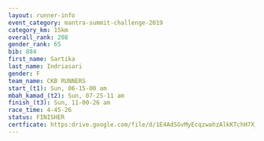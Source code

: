 ```yaml
---
layout: runner-info 
event_category: mantra-summit-challenge-2019 
category_km: 15km 
overall_rank: 208
gender_rank: 65
bib: 884
first_name: Sartika
last_name: Indriasari
gender: F
team_name: CKB RUNNERS
start_(t1): Sun, 06-15-00 am
mbah_kamad_(t2): Sun, 07-25-11 am
finish_(t3): Sun, 11-00-26 am
race_time: 4-45-26
status: FINISHER
certficate: https:drive.google.com/file/d/1E4AdSGvMyEcqzwahzAlkKTchH7X__mKz/view?usp=sharing
---
```

